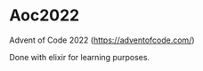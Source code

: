 # Aoc2022

Advent of Code 2022 (https://adventofcode.com/)

Done with elixir for learning purposes.
